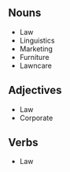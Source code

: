 Nouns
--

* Law
* Linguistics
* Marketing
* Furniture
* Lawncare

Adjectives
--

* Law
* Corporate

Verbs
--

* Law
